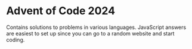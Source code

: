 # Advent of Code 2024

Contains solutions to problems in various languages. JavaScript answers are easiest to set up since you can go to a random website and start coding.
